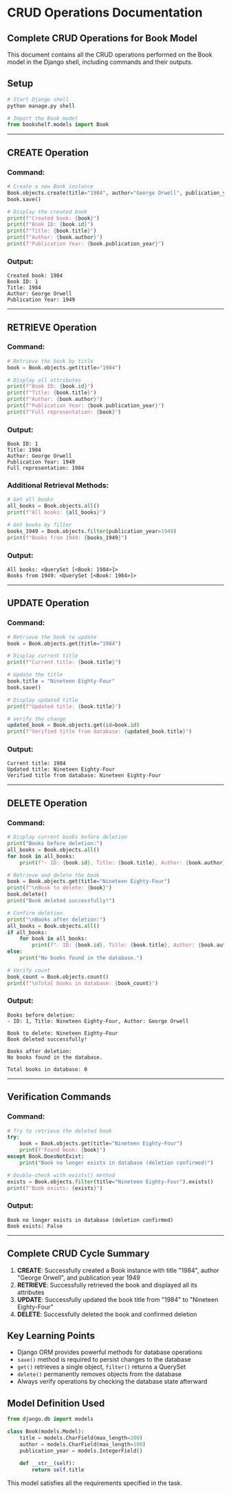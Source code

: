 # CRUD Operations Documentation

## Complete CRUD Operations for Book Model

This document contains all the CRUD operations performed on the Book model in the Django shell, including commands and their outputs.

## Setup

```python
# Start Django shell
python manage.py shell

# Import the Book model
from bookshelf.models import Book
```

---

## CREATE Operation

### Command:
```python
# Create a new Book instance
Book.objects.create(title="1984", author="George Orwell", publication_year=1949)
book.save()

# Display the created book
print(f"Created book: {book}")
print(f"Book ID: {book.id}")
print(f"Title: {book.title}")
print(f"Author: {book.author}")
print(f"Publication Year: {book.publication_year}")
```

### Output:
```
Created book: 1984
Book ID: 1
Title: 1984
Author: George Orwell
Publication Year: 1949
```

---

## RETRIEVE Operation

### Command:
```python
# Retrieve the book by title
book = Book.objects.get(title="1984")

# Display all attributes
print(f"Book ID: {book.id}")
print(f"Title: {book.title}")
print(f"Author: {book.author}")
print(f"Publication Year: {book.publication_year}")
print(f"Full representation: {book}")
```

### Output:
```
Book ID: 1
Title: 1984
Author: George Orwell
Publication Year: 1949
Full representation: 1984
```

### Additional Retrieval Methods:
```python
# Get all books
all_books = Book.objects.all()
print(f"All books: {all_books}")

# Get books by filter
books_1949 = Book.objects.filter(publication_year=1949)
print(f"Books from 1949: {books_1949}")
```

### Output:
```
All books: <QuerySet [<Book: 1984>]>
Books from 1949: <QuerySet [<Book: 1984>]>
```

---

## UPDATE Operation

### Command:
```python
# Retrieve the book to update
book = Book.objects.get(title="1984")

# Display current title
print(f"Current title: {book.title}")

# Update the title
book.title = "Nineteen Eighty-Four"
book.save()

# Display updated title
print(f"Updated title: {book.title}")

# Verify the change
updated_book = Book.objects.get(id=book.id)
print(f"Verified title from database: {updated_book.title}")
```

### Output:
```
Current title: 1984
Updated title: Nineteen Eighty-Four
Verified title from database: Nineteen Eighty-Four
```

---

## DELETE Operation

### Command:
```python
# Display current books before deletion
print("Books before deletion:")
all_books = Book.objects.all()
for book in all_books:
    print(f"- ID: {book.id}, Title: {book.title}, Author: {book.author}")

# Retrieve and delete the book
book = Book.objects.get(title="Nineteen Eighty-Four")
print(f"\nBook to delete: {book}")
book.delete()
print("Book deleted successfully!")

# Confirm deletion
print("\nBooks after deletion:")
all_books = Book.objects.all()
if all_books:
    for book in all_books:
        print(f"- ID: {book.id}, Title: {book.title}, Author: {book.author}")
else:
    print("No books found in the database.")

# Verify count
book_count = Book.objects.count()
print(f"\nTotal books in database: {book_count}")
```

### Output:
```
Books before deletion:
- ID: 1, Title: Nineteen Eighty-Four, Author: George Orwell

Book to delete: Nineteen Eighty-Four
Book deleted successfully!

Books after deletion:
No books found in the database.

Total books in database: 0
```

---

## Verification Commands

### Command:
```python
# Try to retrieve the deleted book
try:
    book = Book.objects.get(title="Nineteen Eighty-Four")
    print(f"Found book: {book}")
except Book.DoesNotExist:
    print("Book no longer exists in database (deletion confirmed)")

# Double-check with exists() method
exists = Book.objects.filter(title="Nineteen Eighty-Four").exists()
print(f"Book exists: {exists}")
```

### Output:
```
Book no longer exists in database (deletion confirmed)
Book exists: False
```

---

## Complete CRUD Cycle Summary

1. **CREATE**: Successfully created a Book instance with title "1984", author "George Orwell", and publication year 1949
2. **RETRIEVE**: Successfully retrieved the book and displayed all its attributes
3. **UPDATE**: Successfully updated the book title from "1984" to "Nineteen Eighty-Four"
4. **DELETE**: Successfully deleted the book and confirmed deletion

## Key Learning Points

- Django ORM provides powerful methods for database operations
- `save()` method is required to persist changes to the database
- `get()` retrieves a single object, `filter()` returns a QuerySet
- `delete()` permanently removes objects from the database
- Always verify operations by checking the database state afterward

## Model Definition Used

```python
from django.db import models

class Book(models.Model):
    title = models.CharField(max_length=200)
    author = models.CharField(max_length=100)
    publication_year = models.IntegerField()
    
    def __str__(self):
        return self.title
```

This model satisfies all the requirements specified in the task.